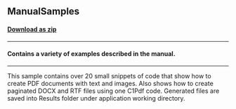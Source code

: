## ManualSamples
#### [Download as zip](https://grapecity.github.io/DownGit/#/home?url=https://github.com/GrapeCity/ComponentOne-Service-Components-Samples/tree/master/Pdf/Shared/ManualSamples)
____
#### Contains a variety of examples described in the manual.
____
This sample contains over 20 small snippets of code that show how to create PDF documents with text and images.
Also shows how to create paginated DOCX and RTF files using one C1Pdf code. 
Generated files are saved into Results folder under application working directory.
